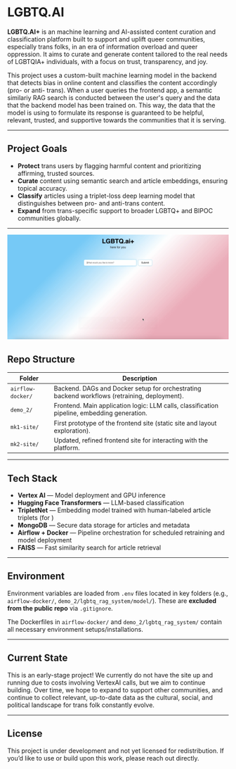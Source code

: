 # LGBTQ.AI

**LGBTQ.AI+** is an machine learning and AI-assisted content curation and classification platform built to support and uplift queer communities, especially trans folks, in an era of information overload and queer oppression. It aims to curate and generate content tailored to the real needs of LGBTQIA+ individuals, with a focus on trust, transparency, and joy.

This project uses a custom-built machine learning model in the backend that detects bias in online content and classifies the content accordingly (pro- or anti- trans). When a user queries the frontend app, a semantic similariy RAG search is conducted between the user's query and the data that the backend model has been trained on. This way, the data that the model is using to formulate its response is guaranteed to be helpful, relevant, trusted, and supportive towards the communities that it is serving.

---

## Project Goals

- **Protect** trans users by flagging harmful content and prioritizing affirming, trusted sources.
- **Curate** content using semantic search and article embeddings, ensuring topical accuracy.
- **Classify** articles using a triplet-loss deep learning model that distinguishes between pro- and anti-trans content.
- **Expand** from trans-specific support to broader LGBTQ+ and BIPOC communities globally.

---

[![Watch the demo](demo_screenshot.png)](demo.mov)

## Repo Structure

| Folder            | Description                                                                 |
|------------------|-----------------------------------------------------------------------------|
| `airflow-docker/` | Backend. DAGs and Docker setup for orchestrating backend workflows (retraining, deployment). |
| `demo_2/`         | Frontend. Main application logic: LLM calls, classification pipeline, embedding generation. |
| `mk1-site/`       | First prototype of the frontend site (static site and layout exploration).       |
| `mk2-site/`       | Updated, refined frontend site for interacting with the platform.                |

---

## Tech Stack

- **Vertex AI** — Model deployment and GPU inference
- **Hugging Face Transformers** — LLM-based classification
- **TripletNet** — Embedding model trained with human-labeled article triplets (for )
- **MongoDB** — Secure data storage for articles and metadata
- **Airflow + Docker** — Pipeline orchestration for scheduled retraining and model deployment
- **FAISS** — Fast similarity search for article retrieval

---

## Environment

Environment variables are loaded from `.env` files located in key folders (e.g., `airflow-docker/`, `demo_2/lgbtq_rag_system/model/`). These are **excluded from the public repo** via `.gitignore`.

The Dockerfiles in `airflow-docker/` and `demo_2/lgbtq_rag_system/` contain all necessary environment setups/installations.

---

## Current State

This is an early-stage project! We currently do not have the site up and running due to costs involving VertexAI calls, but we aim to continue building. Over time, we hope to expand to support other communities, and continue to collect relevant, up-to-date data as the cultural, social, and political landscape for trans folk constantly evolve.

---

## License

This project is under development and not yet licensed for redistribution. If you’d like to use or build upon this work, please reach out directly.
